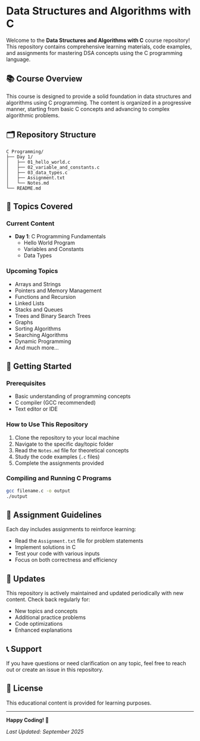 # Data Structures and Algorithms with C

Welcome to the **Data Structures and Algorithms with C** course repository! This repository contains comprehensive learning materials, code examples, and assignments for mastering DSA concepts using the C programming language.

## 📚 Course Overview

This course is designed to provide a solid foundation in data structures and algorithms using C programming. The content is organized in a progressive manner, starting from basic C concepts and advancing to complex algorithmic problems.

## 🗂️ Repository Structure

```
C Programming/
├── Day 1/
│   ├── 01_hello_world.c
│   ├── 02_variable_and_constants.c
│   ├── 03_data_types.c
│   ├── Assignment.txt
│   └── Notes.md
└── README.md
```

## 📖 Topics Covered

### Current Content
- **Day 1**: C Programming Fundamentals
  - Hello World Program
  - Variables and Constants
  - Data Types

### Upcoming Topics
- Arrays and Strings
- Pointers and Memory Management
- Functions and Recursion
- Linked Lists
- Stacks and Queues
- Trees and Binary Search Trees
- Graphs
- Sorting Algorithms
- Searching Algorithms
- Dynamic Programming
- And much more...

## 🚀 Getting Started

### Prerequisites
- Basic understanding of programming concepts
- C compiler (GCC recommended)
- Text editor or IDE

### How to Use This Repository
1. Clone the repository to your local machine
2. Navigate to the specific day/topic folder
3. Read the `Notes.md` file for theoretical concepts
4. Study the code examples (`.c` files)
5. Complete the assignments provided

### Compiling and Running C Programs
```bash
gcc filename.c -o output
./output
```

## 📝 Assignment Guidelines

Each day includes assignments to reinforce learning:
- Read the `Assignment.txt` file for problem statements
- Implement solutions in C
- Test your code with various inputs
- Focus on both correctness and efficiency

## 🔄 Updates

This repository is actively maintained and updated periodically with new content. Check back regularly for:
- New topics and concepts
- Additional practice problems
- Code optimizations
- Enhanced explanations

## 📞 Support

If you have questions or need clarification on any topic, feel free to reach out or create an issue in this repository.

## 📄 License

This educational content is provided for learning purposes.

---

**Happy Coding! 🎯**

*Last Updated: September 2025*